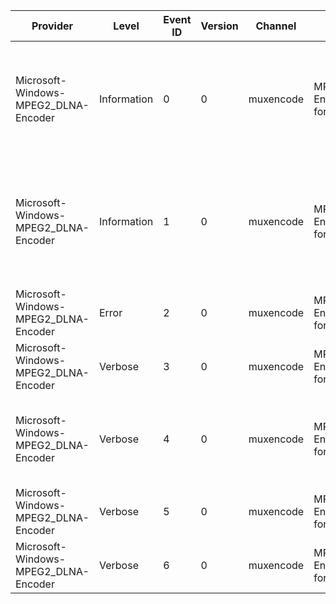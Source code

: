 Provider                              |  Level        |  Event ID  |  Version  |  Channel    |  Task                        |  Opcode  |  Keyword  |  Message
--------------------------------------|---------------|------------|-----------|-------------|------------------------------|----------|-----------|------------------------------------------------------------------------------------------------------------------------------------------------------------------------------------------------------------------------------
Microsoft-Windows-MPEG2_DLNA-Encoder  |  Information  |  0         |  0        |  muxencode  |  MPEG-2 Encode/Mux for DLNA  |  Start   |           |  Starting. Video: {Region} ({VideoX};{VideoY}). Audio Channels: {AudioChannels}; Video Bit Rate: {VideoBitRate}; Audio Bit Rate {AudioBitRate}; Seek Offset {SeekOffsetMs}ms
Microsoft-Windows-MPEG2_DLNA-Encoder  |  Information  |  1         |  0        |  muxencode  |  MPEG-2 Encode/Mux for DLNA  |  Stop    |           |  Stopping. Bytes Muxed: {TotalBytesEncoded}; Video Frames Received: {VideoFramesReceived}; Video Frames Encoded: {VideoFramesEncoded}; Audio Bytes Received: {AudioBytesReceived}; Audio Frames Encoded: {AudioFramesEncoded}
Microsoft-Windows-MPEG2_DLNA-Encoder  |  Error        |  2         |  0        |  muxencode  |  MPEG-2 Encode/Mux for DLNA  |          |           |  Error: {hr}
Microsoft-Windows-MPEG2_DLNA-Encoder  |  Verbose      |  3         |  0        |  muxencode  |  MPEG-2 Encode/Mux for DLNA  |          |           |  Video Frame Received.  Timestamp={Timestamp}; ID={ID}
Microsoft-Windows-MPEG2_DLNA-Encoder  |  Verbose      |  4         |  0        |  muxencode  |  MPEG-2 Encode/Mux for DLNA  |          |           |  Video Frame Encoded.  Input Frame ID={InputID}; Input Timestamp={InputTimestamp}; Output Timestamp={TargetTimestamp}
Microsoft-Windows-MPEG2_DLNA-Encoder  |  Verbose      |  5         |  0        |  muxencode  |  MPEG-2 Encode/Mux for DLNA  |          |           |  Audio Sample Received.  Timestamp={Timestamp}; Bytes in buffer={Bytes}
Microsoft-Windows-MPEG2_DLNA-Encoder  |  Verbose      |  6         |  0        |  muxencode  |  MPEG-2 Encode/Mux for DLNA  |          |           |